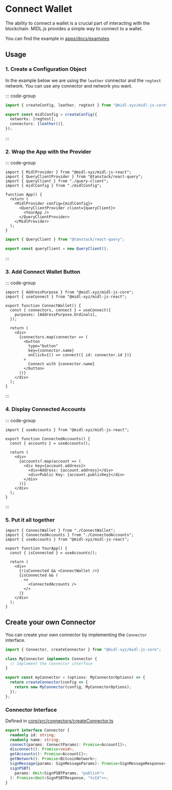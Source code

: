 # Connect Wallet

The ability to connect a wallet is a crucial part of interacting with the blockchain. MIDL.js provides a simple way to connect to a wallet.

You can find the example in [apps/docs/examples](https://github.com/midl-xyz/midl-js/tree/main/apps/docs/examples)

## Usage

### 1. Create a Configuration Object

In the example below we are using the `leather` connector and the `regtest` network. You can use any connector and network you want.

::: code-group

```ts [midlConfig.ts]
import { createConfig, leather, regtest } from "@midl-xyz/midl-js-core";

export const midlConfig = createConfig({
  networks: [regtest],
  connectors: [leather()],
});
```

:::

### 2. Wrap the App with the Provider

::: code-group

```tsx [App.tsx]
import { MidlProvider } from "@midl-xyz/midl-js-react";
import { QueryClientProvider } from "@tanstack/react-query";
import { queryClient } from "./query-client";
import { midlConfig } from "./midlConfig";

function App() {
  return (
    <MidlProvider config={midlConfig}>
      <QueryClientProvider client={queryClient}>
        <YourApp />
      </QueryClientProvider>
    </MidlProvider>
  );
}
```

```ts [query-client.ts]
import { QueryClient } from "@tanstack/react-query";

export const queryClient = new QueryClient();
```

:::

### 3. Add Connect Wallet Button

::: code-group

```tsx [ConnectWallet.tsx]
import { AddressPurpose } from "@midl-xyz/midl-js-core";
import { useConnect } from "@midl-xyz/midl-js-react";

export function ConnectWallet() {
  const { connectors, connect } = useConnect({
    purposes: [AddressPurpose.Ordinals],
  });

  return (
    <div>
      {connectors.map(connector => (
        <button
          type="button"
          key={connector.name}
          onClick={() => connect({ id: connector.id })}
        >
          Connect with {connector.name}
        </button>
      ))}
    </div>
  );
}
```

:::

### 4. Display Connected Accounts

::: code-group

```tsx [ConnectedAccounts.tsx]
import { useAccounts } from "@midl-xyz/midl-js-react";

export function ConnectedAccounts() {
  const { accounts } = useAccounts();

  return (
    <div>
      {accounts?.map(account => (
        <div key={account.address}>
          <div>Address: {account.address}</div>
          <div>Public Key: {account.publicKey}</div>
        </div>
      ))}
    </div>
  );
}
```

:::

### 5. Put it all together

```tsx
import { ConnectWallet } from "./ConnectWallet";
import { ConnectedAccounts } from "./ConnectedAccounts";
import { useAccounts } from "@midl-xyz/midl-js-react";

export function YourApp() {
  const { isConnected } = useAccounts();

  return (
    <div>
      {!isConnected && <ConnectWallet />}
      {isConnected && (
        <>
          <ConnectedAccounts />
        </>
      )}
    </div>
  );
}
```

## Create your own Connector

You can create your own connector by implementing the `Connector` interface.

```ts
import { Connector, createConnector } from "@midl-xyz/midl-js-core";

class MyConnector implements Connector {
  // Implement the Connector interface
}

export const myConnector = (options: MyConnectorOptions) => {
  return createConnector(config => {
    return new MyConnector(config, MyConnectorOptions);
  });
};
```

### Connector Interface

Defined in [core/src/connectors/createConnector.ts](https://github.com/midl-xyz/midl-js/blob/main/packages/core/src/connectors/createConnector.ts)

```ts
export interface Connector {
  readonly id: string;
  readonly name: string;
  connect(params: ConnectParams): Promise<Account[]>;
  disconnect(): Promise<void>;
  getAccounts(): Promise<Account[]>;
  getNetwork(): Promise<BitcoinNetwork>;
  signMessage(params: SignMessageParams): Promise<SignMessageResponse>;
  signPSBT(
    params: Omit<SignPSBTParams, "publish">
  ): Promise<Omit<SignPSBTResponse, "txId">>;
}
```
